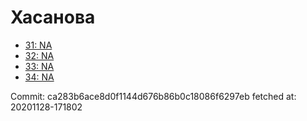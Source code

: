 # Хасанова
- [31: NA](31.md)
- [32: NA](32.md)
- [33: NA](33.md)
- [34: NA](34.md)

Commit: ca283b6ace8d0f1144d676b86b0c18086f6297eb
 fetched at: 20201128-171802
